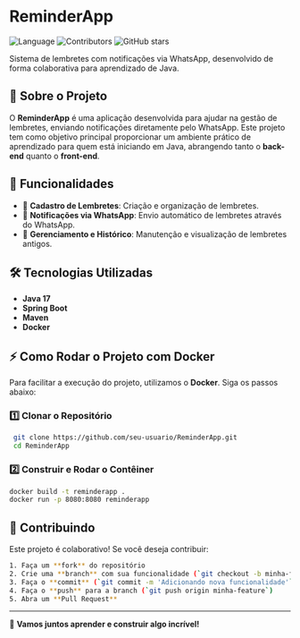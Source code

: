 # ReminderApp

![Language](https://img.shields.io/github/languages/top/Thiagooms/ReminderApp)
![Contributors](https://img.shields.io/github/contributors/Thiagooms/ReminderApp?color=green)
![GitHub stars](https://img.shields.io/github/stars/Thiagooms/ReminderApp?color=green)

Sistema de lembretes com notificações via WhatsApp, desenvolvido de forma colaborativa para aprendizado de Java.

## 🚀 Sobre o Projeto
O **ReminderApp** é uma aplicação desenvolvida para ajudar na gestão de lembretes, enviando notificações diretamente pelo WhatsApp. Este projeto tem como objetivo principal proporcionar um ambiente prático de aprendizado para quem está iniciando em Java, abrangendo tanto o **back-end** quanto o **front-end**.

## 📌 Funcionalidades
- 📅 **Cadastro de Lembretes**: Criação e organização de lembretes.
- 🔔 **Notificações via WhatsApp**: Envio automático de lembretes através do WhatsApp.
- 📜 **Gerenciamento e Histórico**: Manutenção e visualização de lembretes antigos.

## 🛠️ Tecnologias Utilizadas
- **Java 17**
- **Spring Boot**
- **Maven**
- **Docker**

## ⚡ Como Rodar o Projeto com Docker
Para facilitar a execução do projeto, utilizamos o **Docker**. Siga os passos abaixo:

### 1️⃣ Clonar o Repositório
```sh
 git clone https://github.com/seu-usuario/ReminderApp.git
 cd ReminderApp
```

### 2️⃣ Construir e Rodar o Contêiner
```sh
docker build -t reminderapp .
docker run -p 8080:8080 reminderapp
```

## 🎯 Contribuindo
Este projeto é colaborativo! Se você deseja contribuir:
```sh
1. Faça um **fork** do repositório
2. Crie uma **branch** com sua funcionalidade (`git checkout -b minha-feature`)
3. Faça o **commit** (`git commit -m 'Adicionando nova funcionalidade'`)
4. Faça o **push** para a branch (`git push origin minha-feature`)
5. Abra um **Pull Request**
```

---
🚀 **Vamos juntos aprender e construir algo incrível!**


